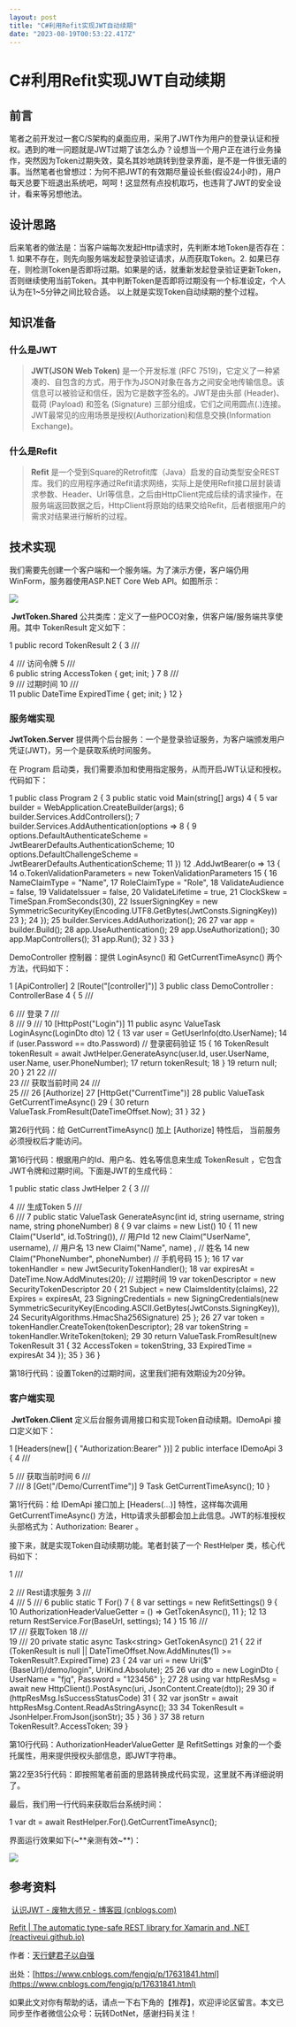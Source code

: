 ```yaml
---
layout: post
title: "C#利用Refit实现JWT自动续期"
date: "2023-08-19T00:53:22.417Z"
---
```

C#利用Refit实现JWT自动续期
==================

前言
--

笔者之前开发过一套C/S架构的桌面应用，采用了JWT作为用户的登录认证和授权。遇到的唯一问题就是JWT过期了该怎么办？设想当一个用户正在进行业务操作，突然因为Token过期失效，莫名其妙地跳转到登录界面，是不是一件很无语的事。当然笔者也曾想过：为何不把JWT的有效期尽量设长些(假设24小时)，用户每天总要下班退出系统吧，呵呵！这显然有点投机取巧，也违背了JWT的安全设计，看来等另想他法。

设计思路
----

后来笔者的做法是：当客户端每次发起Http请求时，先判断本地Token是否存在： 1. 如果不存在，则先向服务端发起登录验证请求，从而获取Token。2. 如果已存在，则检测Token是否即将过期。如果是的话，就重新发起登录验证更新Token，否则继续使用当前Token。其中判断Token是否即将过期没有一个标准设定，个人认为在1~5分钟之间比较合适。 以上就是实现Token自动续期的整个过程。

知识准备
----

### 什么是JWT

> **JWT(JSON Web Token)** 是一个开发标准 (RFC 7519)，它定义了一种紧凑的、自包含的方式，用于作为JSON对象在各方之间安全地传输信息。该信息可以被验证和信任，因为它是数字签名的。JWT是由头部 (Header)、载荷 (Payload) 和签名 (Signature) 三部分组成，它们之间用圆点(.)连接。JWT最常见的应用场景是授权(Authorization)和信息交换(Information Exchange)。

### 什么是Refit

> **Refit** 是一个受到Square的Retrofit库（Java）启发的自动类型安全REST库。我们的应用程序通过Refit请求网络，实际上是使用Refit接口层封装请求参数、Header、Url等信息，之后由HttpClient完成后续的请求操作，在服务端返回数据之后，HttpClient将原始的结果交给Refit，后者根据用户的需求对结果进行解析的过程。

技术实现
----

我们需要先创建一个客户端和一个服务端。为了演示方便，客户端仍用WinForm，服务器使用ASP.NET Core Web API。如图所示：

![](https://img2023.cnblogs.com/blog/895729/202308/895729-20230817101959858-1289266723.png)

 **JwtToken.Shared** 公共类库：定义了一些POCO对象，供客户端/服务端共享使用。其中 TokenResult 定义如下：

 1     public record TokenResult 2     {
 3         /// <summary>
 4         /// 访问令牌 5         /// </summary>
 6         public string AccessToken { get; init; }
 7 
 8         /// <summary>
 9         /// 过期时间
10         /// </summary>
11         public DateTime ExpiredTime { get; init; }
12     }

### 服务端实现

**JwtToken.Server** 提供两个后台服务：一个是登录验证服务，为客户端颁发用户凭证(JWT)，另一个是获取系统时间服务。

在 Program 启动类，我们需要添加和使用指定服务，从而开启JWT认证和授权。 代码如下：

 1     public class Program 2     {
 3         public static void Main(string\[\] args)
 4         {
 5             var builder = WebApplication.CreateBuilder(args); 6             builder.Services.AddControllers();
 7             builder.Services.AddAuthentication(options =>
 8             {
 9                 options.DefaultAuthenticateScheme = JwtBearerDefaults.AuthenticationScheme;
10                 options.DefaultChallengeScheme = JwtBearerDefaults.AuthenticationScheme;
11 })
12             .AddJwtBearer(o =>
13 {
14                 o.TokenValidationParameters = new TokenValidationParameters
15 {
16                     NameClaimType = "Name",
17                     RoleClaimType = "Role",
18                     ValidateAudience = false,
19                     ValidateIssuer = false,
20                     ValidateLifetime = true,
21                     ClockSkew = TimeSpan.FromSeconds(30),
22                     IssuerSigningKey = new SymmetricSecurityKey(Encoding.UTF8.GetBytes(JwtConsts.SigningKey))
23 };
24 });
25 builder.Services.AddAuthorization();
26 
27             var app = builder.Build();
28 app.UseAuthentication();
29 app.UseAuthorization();
30 app.MapControllers();
31 app.Run();
32 }
33     }

DemoController 控制器：提供 LoginAsync() 和 GetCurrentTimeAsync() 两个方法，代码如下：

 1     \[ApiController\]
 2     \[Route("\[controller\]")\]
 3     public class DemoController : ControllerBase 4     {
 5         /// <summary>
 6         /// 登录 7         /// </summary>
 8         /// <param name="dto"></param>
 9         /// <returns></returns>
10         \[HttpPost("Login")\]
11         public async ValueTask<TokenResult> LoginAsync(LoginDto dto)
12 {
13             var user = GetUserInfo(dto.UserName);
14             if (user.Password == dto.Password) // 登录密码验证
15 {
16                 TokenResult tokenResult = await JwtHelper.GenerateAsync(user.Id, user.UserName, user.Name, user.PhoneNumber);
17                 return tokenResult;
18 }
19             return null;
20 }
21 
22         /// <summary>
23         /// 获取当前时间
24         /// </summary>
25         /// <returns></returns>
26 \[Authorize\]
27         \[HttpGet("CurrentTime")\]
28         public ValueTask<DateTimeOffset> GetCurrentTimeAsync()
29 {
30             return ValueTask.FromResult(DateTimeOffset.Now);
31 }
32     }

第26行代码：给 GetCurrentTimeAsync() 加上 \[Authorize\] 特性后， 当前服务必须授权后才能访问。

第16行代码：根据用户的Id、用户名、姓名等信息来生成 TokenResult ，它包含JWT令牌和过期时间。下面是JWT的生成代码：

 1     public static class JwtHelper 2     {
 3         /// <summary>
 4         /// 生成Token 5         /// </summary>
 6         /// <returns></returns>
 7         public static ValueTask<TokenResult> GenerateAsync(int id, string username, string name, string phoneNumber) 8         {
 9             var claims = new List<Claim>()
10 {
11                 new Claim("UserId", id.ToString()), // 用户Id
12                 new Claim("UserName", username),  // 用户名
13                 new Claim("Name", name) , // 姓名
14                 new Claim("PhoneNumber", phoneNumber) // 手机号码
15 };
16 
17             var tokenHandler = new JwtSecurityTokenHandler();
18             var expiresAt = DateTime.Now.AddMinutes(20); // 过期时间
19             var tokenDescriptor = new SecurityTokenDescriptor
20 {
21                 Subject = new ClaimsIdentity(claims),
22                 Expires = expiresAt,
23                 SigningCredentials = new SigningCredentials(new SymmetricSecurityKey(Encoding.ASCII.GetBytes(JwtConsts.SigningKey)),
24 SecurityAlgorithms.HmacSha256Signature)
25 };
26 
27             var token = tokenHandler.CreateToken(tokenDescriptor);
28             var tokenString = tokenHandler.WriteToken(token);
29 
30             return ValueTask.FromResult(new TokenResult
31 {
32                 AccessToken = tokenString,
33                 ExpiredTime = expiresAt
34 });
35 }
36     }

第18行代码：设置Token的过期时间，这里我们把有效期设为20分钟。

### 客户端实现

 **JwtToken.Client** 定义后台服务调用接口和实现Token自动续期。IDemoApi 接口定义如下：

 1     \[Headers(new\[\] { "Authorization:Bearer" })\] 2     public interface IDemoApi 3     {
 4         /// <summary>
 5         /// 获取当前时间 6         /// </summary>
 7         /// <returns></returns>
 8         \[Get("/Demo/CurrentTime")\]
 9         Task<DateTimeOffset> GetCurrentTimeAsync();
10     }

第1行代码：给 IDemApi 接口加上 \[Headers(...)\] 特性，这样每次调用 GetCurrentTimeAsync() 方法，Http请求头部都会加上此信息。JWT的标准授权头部格式为：Authorization: Bearer <token>。

接下来，就是实现Token自动续期功能。笔者封装了一个 RestHelper 类，核心代码如下：

 1     /// <summary>
 2     /// Rest请求服务 3     /// </summary>
 4     /// <typeparam name="T"></typeparam>
 5     /// <returns></returns>
 6     public static T For<T>()
 7     {
 8         var settings = new RefitSettings() 9 {
10             AuthorizationHeaderValueGetter = () => GetTokenAsync(),
11 };
12 
13         return RestService.For<T>(BaseUrl, settings);
14 }
15 
16     /// <summary>
17     /// 获取Token
18     /// </summary>
19     /// <returns></returns>
20     private static async Task<string\> GetTokenAsync()
21 {
22         if (TokenResult is null || DateTimeOffset.Now.AddMinutes(1) >= TokenResult?.ExpiredTime)
23 {
24             var uri = new Uri($"{BaseUrl}/demo/login", UriKind.Absolute);
25 
26             var dto = new LoginDto { UserName = "fjq", Password = "123456" };
27 
28             using var httpResMsg = await new HttpClient().PostAsync(uri, JsonContent.Create(dto));
29 
30             if (httpResMsg.IsSuccessStatusCode)
31 {
32                 var jsonStr = await httpResMsg.Content.ReadAsStringAsync();
33 
34                 TokenResult = JsonHelper.FromJson<TokenResult>(jsonStr);
35 }
36 }
37 
38         return TokenResult?.AccessToken;
39     }

第10行代码：AuthorizationHeaderValueGetter 是 RefitSettings 对象的一个委托属性，用来提供授权头部信息，即JWT字符串。

第22至35行代码：即按照笔者前面的思路转换成代码实现，这里就不再详细说明了。

最后，我们用一行代码来获取后台系统时间：

1   var dt = await RestHelper.For<IDemoApi>().GetCurrentTimeAsync();  

界面运行效果如下(~**亲测有效~**)：

![](https://img2023.cnblogs.com/blog/895729/202308/895729-20230818095233126-24549149.png)

参考资料
----

 [认识JWT - 废物大师兄 - 博客园 (cnblogs.com)](https://www.cnblogs.com/cjsblog/p/9277677.html)

[Refit | The automatic type-safe REST library for Xamarin and .NET (reactiveui.github.io)](https://reactiveui.github.io/refit/)

作者：[天行健君子以自强](https://www.cnblogs.com/fengjq/)

出处：[https://www.cnblogs.com/fengjq/p/17631841.html](https://www.cnblogs.com/fengjq/p/17631841.html)

如果此文对你有帮助的话，请点一下右下角的【推荐】，欢迎评论区留言。本文已同步至作者微信公众号：玩转DotNet，感谢扫码关注！